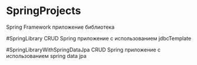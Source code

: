# SpringProjects
Spring Framework приложение библиотека

#SpringLibrary
CRUD Spring приложение с использованием jdbcTemplate

#SpringLibraryWithSpringDataJpa
CRUD Spring приложение с использованием spring data jpa

